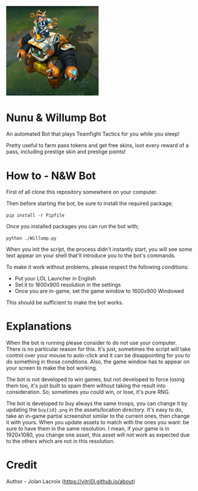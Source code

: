 
<img src="./assets/nunubot.gif" width="250"/>

# Nunu & Willump Bot

An automated Bot that plays Teamfight Tactics for you while you sleep!

Pretty useful to farm pass tokens and get free skins, loot every reward of a pass, including prestige skin and prestige points!

# How to - N&W Bot

First of all clone this repository somewhere on your computer.

Then before starting the bot, be sure to install the required package;

```pip install -r Pipfile```

Once you installed packages you can run the bot with;

```python ./Willump.py```

When you init the script, the process didn't instantly start, you will see some text appear on your shell that'll introduce you to the bot's commands.

To make it work without problems, please respect the following conditions:

- Put your LOL Launcher in English
- Set it to 1600x900 resolution in the settings
- Once you are in-game, set the game window to 1600x900 Windowed

This should be sufficient to make the bot works.

# Explanations

When the bot is running please consider to do not use your computer. There is no particular reason for this. It's just, sometimes the script will take control over your mouse to auto-click and it can be disappointing for you to do something in those conditions. Also, the game window has to appear on your screen to make the bot working.

The bot is not developed to win games, but not developed to force losing them too, it's just built to spam them without taking the result into consideration. So, sometimes you could win, or lose, it's pure RNG.

The bot is developed to buy always the same troops, you can change it by updating the ``buy{id}.png`` in the assets/location directory. It's easy to do, take an in-game partial screenshot similar to the current ones, then change it with yours. When you update assets to match with the ones you want: be sure to have them in the same resolution. I mean, if your game is in 1920x1080, you change one asset, this asset will not work as expected due to the others which are not in this resolution.

# Credit

Author - Jolan Lacroix (https://vitri0l.github.io/about)
